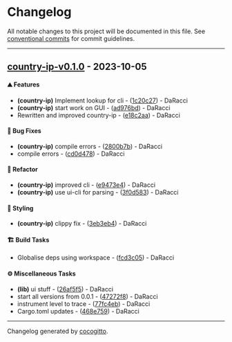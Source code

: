 # Changelog
All notable changes to this project will be documented in this file. See [conventional commits](https://www.conventionalcommits.org/) for commit guidelines.

- - -
## [country-ip-v0.1.0](https://github.com/AMTSupport/tools/compare/5678af914fbd25777e9a28dbaaf557a016530b7d..country-ip-v0.1.0) - 2023-10-05
#### <!-- 0 -->⛰️  Features
- **(country-ip)** Implement lookup for cli - ([1c20c27](https://github.com/AMTSupport/tools/commit/1c20c27659e5ce9a90460a1527818f158f292443)) - DaRacci
- **(country-ip)** start work on GUI - ([ad976bd](https://github.com/AMTSupport/tools/commit/ad976bd941a1aebd208aa95dc105ad4c9fdf1396)) - DaRacci
- Rewritten and improved country-ip - ([e18c2aa](https://github.com/AMTSupport/tools/commit/e18c2aa35d53fdc107d3d4a3e1f0990f920ae687)) - DaRacci
#### <!-- 1 -->🐛 Bug Fixes
- **(country-ip)** compile errors - ([2800b7b](https://github.com/AMTSupport/tools/commit/2800b7bd934f96245330d48db55a6a77e1501403)) - DaRacci
- compile errors - ([cd0d478](https://github.com/AMTSupport/tools/commit/cd0d4785529084fc976fe9c1d54b62ffe918128b)) - DaRacci
#### <!-- 2 -->🚜 Refactor
- **(country-ip)** improved cli - ([e9473e4](https://github.com/AMTSupport/tools/commit/e9473e433709c86a0a2e18bc663ad9afc0337355)) - DaRacci
- **(country-ip)** use ui-cli for parsing - ([3f0d583](https://github.com/AMTSupport/tools/commit/3f0d583c38e9fc0c5848bc78e55baab3c7fc549e)) - DaRacci
#### <!-- 5 -->🎨 Styling
- **(country-ip)** clippy fix - ([3eb3eb4](https://github.com/AMTSupport/tools/commit/3eb3eb4c13ad95db860f2bd2b18f43e78f2bd383)) - DaRacci
#### <!-- 8 -->🏗️ Build Tasks
- Globalise deps using workspace - ([fcd3c05](https://github.com/AMTSupport/tools/commit/fcd3c056c79fc749701dee7e94c7819a50a56cd1)) - DaRacci
#### <!-- 9 -->⚙️ Miscellaneous Tasks
- **(lib)** ui stuff - ([26af5f5](https://github.com/AMTSupport/tools/commit/26af5f56c27231f90dcf6b6d0e4cca013550ac78)) - DaRacci
- start all versions from 0.0.1 - ([47272f8](https://github.com/AMTSupport/tools/commit/47272f8fad2c414854177f81625713634fa0cb7e)) - DaRacci
- instrument level to trace - ([77fc4eb](https://github.com/AMTSupport/tools/commit/77fc4eb1c5953f4684fd9c07ae62347d432f73c9)) - DaRacci
- Cargo.toml updates - ([468e759](https://github.com/AMTSupport/tools/commit/468e759bd2169f5185a3bc7b3cf864aaf7e02c19)) - DaRacci

- - -

Changelog generated by [cocogitto](https://github.com/cocogitto/cocogitto).